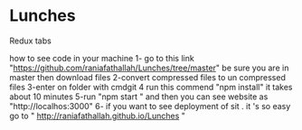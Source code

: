 # Lunches
Redux tabs 

how to see code in your machine 
1- go to this link "https://github.com/raniafathallah/Lunches/tree/master"   be sure you are in master then download files 
2-convert compressed files to un compressed files 
3-enter on folder with cmdgit 
4 run this commend "npm install"  it takes about 10 minutes
5-run "npm start " and then you can see website as "http://localhos:3000"
6- if you want to see deployment of sit . it 's so easy go to " http://raniafathallah.github.io/Lunches "
